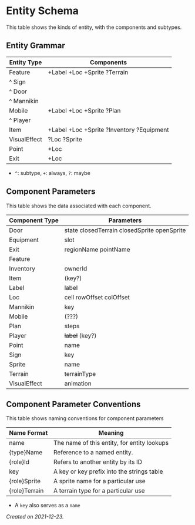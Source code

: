 # Entity Schema

This table shows the kinds of entity, with the components and subtypes.

## Entity Grammar

Entity Type  | Components
------------ | ----------
Feature      | +Label +Loc +Sprite ?Terrain
^ Sign       |  
^ Door       | 
^ Mannikin   | 
Mobile       | +Label +Loc +Sprite ?Plan
^ Player     |
Item         | +Label +Loc +Sprite ?Inventory ?Equipment
VisualEffect | ?Loc ?Sprite
Point        | +Loc
Exit         | +Loc

- `^`:  subtype,  `+`: always, `?`: maybe

## Component Parameters

This table shows the data associated with each component.

Component Type | Parameters
-------------- | ----------
Door           | state closedTerrain closedSprite openSprite
Equipment      | slot
Exit           | regionName pointName
Feature        | 
Inventory      | ownerId
Item           | (key?)
Label          | label
Loc            | cell rowOffset colOffset
Mannikin       | key
Mobile         | (???)
Plan           | steps
Player         | ~~label~~ (key?)
Point          | name
Sign           | key
Sprite         | name
Terrain        | terrainType
VisualEffect   | animation

## Component Parameter Conventions

This table shows naming conventions for component parameters

Name Format   | Meaning
------------- | -------
name          | The name of this entity, for entity lookups
{type}Name    | Reference to a named entity.
{role}Id      | Refers to another entity by its ID
key           | A key or key prefix into the strings table
{role}Sprite  | A sprite name for a particular use
{role}Terrain | A terrain type for a particular use

- A `key` also serves as a `name`

_Created on 2021-12-23._